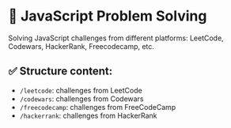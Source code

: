 # 🧠 JavaScript Problem Solving

Solving JavaScript challenges from different platforms: LeetCode, Codewars, HackerRank, Freecodecamp, etc.

## ✅ Structure content:
- `/leetcode`: challenges from LeetCode
- `/codewars`: challenges from Codewars
- `/freecodecamp`: challenges from FreeCodeCamp
- `/hackerrank`: challenges from HackerRank


